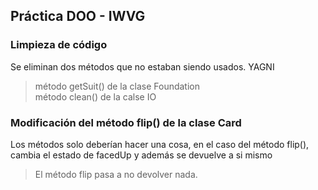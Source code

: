 ## Práctica DOO - IWVG

### Limpieza de código
Se eliminan dos métodos que no estaban siendo usados. YAGNI
> método getSuit() de la clase Foundation \
> método clean() de la calse IO


### Modificación del método flip() de la clase Card
Los métodos solo deberían hacer una cosa, en el caso del método flip(), cambia el estado de facedUp y además se devuelve a si mismo
> El método flip pasa a no devolver nada.
